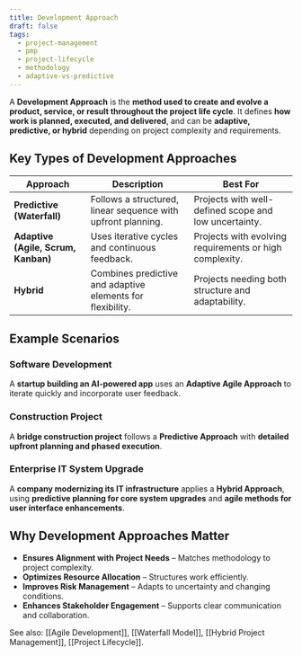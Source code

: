 ```yaml
---
title: Development Approach
draft: false
tags:
  - project-management
  - pmp
  - project-lifecycle
  - methodology
  - adaptive-vs-predictive
---
```


A **Development Approach** is the **method used to create and evolve a product, service, or result throughout the project life cycle**. It defines **how work is planned, executed, and delivered**, and can be **adaptive, predictive, or hybrid** depending on project complexity and requirements.

## **Key Types of Development Approaches**
| **Approach**  | **Description** | **Best For** |
|--------------|------------------------------------------------|--------------------------------|
| **Predictive (Waterfall)** | Follows a structured, linear sequence with upfront planning. | Projects with well-defined scope and low uncertainty. |
| **Adaptive (Agile, Scrum, Kanban)** | Uses iterative cycles and continuous feedback. | Projects with evolving requirements or high complexity. |
| **Hybrid** | Combines predictive and adaptive elements for flexibility. | Projects needing both structure and adaptability. |

## **Example Scenarios**

### **Software Development**
A **startup building an AI-powered app** uses an **Adaptive Agile Approach** to iterate quickly and incorporate user feedback.

### **Construction Project**
A **bridge construction project** follows a **Predictive Approach** with **detailed upfront planning and phased execution**.

### **Enterprise IT System Upgrade**
A **company modernizing its IT infrastructure** applies a **Hybrid Approach**, using **predictive planning for core system upgrades** and **agile methods for user interface enhancements**.

## **Why Development Approaches Matter**
- **Ensures Alignment with Project Needs** – Matches methodology to project complexity.
- **Optimizes Resource Allocation** – Structures work efficiently.
- **Improves Risk Management** – Adapts to uncertainty and changing conditions.
- **Enhances Stakeholder Engagement** – Supports clear communication and collaboration.

See also: [[Agile Development]], [[Waterfall Model]], [[Hybrid Project Management]], [[Project Lifecycle]].
